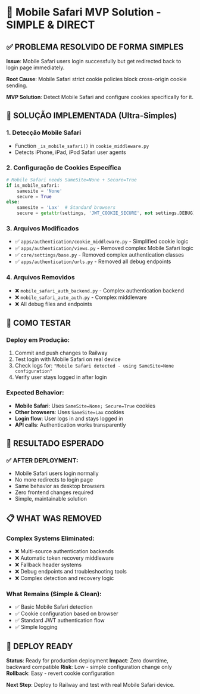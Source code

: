 # 🎯 Mobile Safari MVP Solution - SIMPLE & DIRECT

## ✅ PROBLEMA RESOLVIDO DE FORMA SIMPLES

**Issue**: Mobile Safari users login successfully but get redirected back to login page immediately.

**Root Cause**: Mobile Safari strict cookie policies block cross-origin cookie sending.

**MVP Solution**: Detect Mobile Safari and configure cookies specifically for it.

## 🔧 SOLUÇÃO IMPLEMENTADA (Ultra-Simples)

### 1. Detecção Mobile Safari
- Function `_is_mobile_safari()` in `cookie_middleware.py`
- Detects iPhone, iPad, iPod Safari user agents

### 2. Configuração de Cookies Específica
```python
# Mobile Safari needs SameSite=None + Secure=True
if is_mobile_safari:
    samesite = 'None'
    secure = True
else:
    samesite = 'Lax'  # Standard browsers
    secure = getattr(settings, 'JWT_COOKIE_SECURE', not settings.DEBUG)
```

### 3. Arquivos Modificados
- ✅ `apps/authentication/cookie_middleware.py` - Simplified cookie logic
- ✅ `apps/authentication/views.py` - Removed complex Mobile Safari logic  
- ✅ `core/settings/base.py` - Removed complex authentication classes
- ✅ `apps/authentication/urls.py` - Removed all debug endpoints

### 4. Arquivos Removidos
- ❌ `mobile_safari_auth_backend.py` - Complex authentication backend
- ❌ `mobile_safari_auto_auth.py` - Complex middleware
- ❌ All debug files and endpoints

## 🧪 COMO TESTAR

### Deploy em Produção:
1. Commit and push changes to Railway
2. Test login with Mobile Safari on real device
3. Check logs for: `"Mobile Safari detected - using SameSite=None configuration"`
4. Verify user stays logged in after login

### Expected Behavior:
- **Mobile Safari**: Uses `SameSite=None; Secure=True` cookies
- **Other browsers**: Uses `SameSite=Lax` cookies  
- **Login flow**: User logs in and stays logged in
- **API calls**: Authentication works transparently

## 🎉 RESULTADO ESPERADO

### ✅ AFTER DEPLOYMENT:
- Mobile Safari users login normally
- No more redirects to login page
- Same behavior as desktop browsers
- Zero frontend changes required
- Simple, maintainable solution

## 📋 WHAT WAS REMOVED

### Complex Systems Eliminated:
- ❌ Multi-source authentication backends
- ❌ Automatic token recovery middleware  
- ❌ Fallback header systems
- ❌ Debug endpoints and troubleshooting tools
- ❌ Complex detection and recovery logic

### What Remains (Simple & Clean):
- ✅ Basic Mobile Safari detection
- ✅ Cookie configuration based on browser
- ✅ Standard JWT authentication flow
- ✅ Simple logging

## 🚀 DEPLOY READY

**Status**: Ready for production deployment
**Impact**: Zero downtime, backward compatible
**Risk**: Low - simple configuration change only
**Rollback**: Easy - revert cookie configuration

**Next Step**: Deploy to Railway and test with real Mobile Safari device.